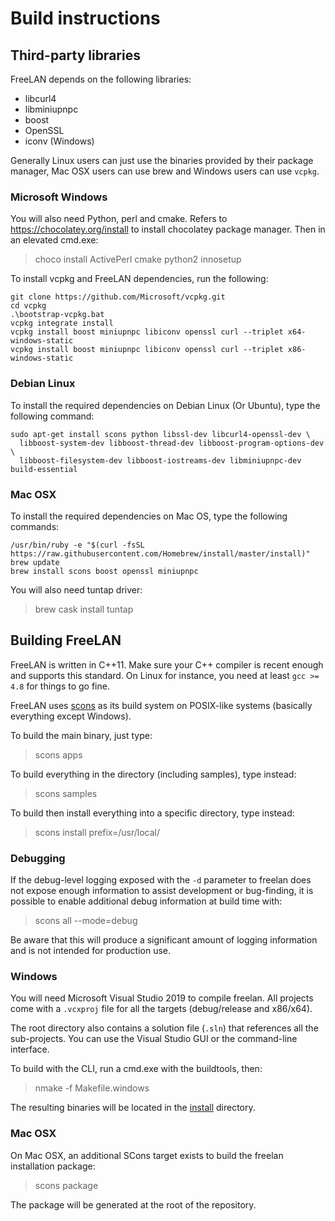 Build instructions
==================

Third-party libraries
---------------------

FreeLAN depends on the following libraries:

- libcurl4
- libminiupnpc
- boost
- OpenSSL
- iconv (Windows)

Generally Linux users can just use the binaries provided by their package
manager, Mac OSX users can use brew and Windows users can use `vcpkg`.

### Microsoft Windows

You will also need Python, perl and cmake. Refers to
https://chocolatey.org/install to install chocolatey package manager. Then in
an elevated cmd.exe:

> choco install ActivePerl cmake python2 innosetup

To install vcpkg and FreeLAN dependencies, run the following:

```
git clone https://github.com/Microsoft/vcpkg.git
cd vcpkg
.\bootstrap-vcpkg.bat
vcpkg integrate install
vcpkg install boost miniupnpc libiconv openssl curl --triplet x64-windows-static
vcpkg install boost miniupnpc libiconv openssl curl --triplet x86-windows-static
```

### Debian Linux

To install the required dependencies on Debian Linux (Or Ubuntu), type the
following command:

```
sudo apt-get install scons python libssl-dev libcurl4-openssl-dev \
  libboost-system-dev libboost-thread-dev libboost-program-options-dev \
  libboost-filesystem-dev libboost-iostreams-dev libminiupnpc-dev build-essential
```

### Mac OSX

To install the required dependencies on Mac OS, type the following commands: 

```
/usr/bin/ruby -e "$(curl -fsSL https://raw.githubusercontent.com/Homebrew/install/master/install)"
brew update
brew install scons boost openssl miniupnpc
```

You will also need tuntap driver:

> brew cask install tuntap

Building FreeLAN
----------------

FreeLAN is written in C++11. Make sure your C++ compiler is recent enough and
supports this standard. On Linux for instance, you need at least `gcc >= 4.8`
for things to go fine.

FreeLAN uses [scons](http://www.scons.org/) as its build system on POSIX-like
systems (basically everything except Windows).

To build the main binary, just type:

> scons apps

To build everything in the directory (including samples), type instead:

> scons samples

To build then install everything into a specific directory, type instead:

> scons install prefix=/usr/local/

### Debugging

If the debug-level logging exposed with the `-d` parameter to freelan does not
expose enough information to assist development or bug-finding, it is possible
to enable additional debug information at build time with:

> scons all --mode=debug

Be aware that this will produce a significant amount of logging information and
is not intended for production use.

### Windows

You will need Microsoft Visual Studio 2019 to compile freelan. All projects come
with a `.vcxproj` file for all the targets (debug/release and x86/x64).

The root directory also contains a solution file (`.sln`) that references all
the sub-projects. You can use the Visual Studio GUI or the command-line
interface.

To build with the CLI, run a cmd.exe with the buildtools, then:
> nmake -f Makefile.windows

The resulting binaries will be located in the [install](install) directory.

### Mac OSX

On Mac OSX, an additional SCons target exists to build the freelan installation
package:

> scons package

The package will be generated at the root of the repository.

